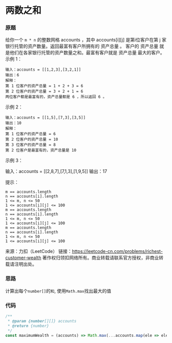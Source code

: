 # 两数之和

### 原题
给你一个 `m * n` 的整数网格 accounts ，其中 accounts[i][j] 是第i位客户在第 j 家银行托管的资产数量。返回最富有客户所拥有的 资产总量 。
客户的 资产总量 就是他们在各家银行托管的资产数量之和。最富有客户就是 资产总量 最大的客户。
示例 1：
```
输入：accounts = [[1,2,3],[3,2,1]]
输出：6
解释：
第 1 位客户的资产总量 = 1 + 2 + 3 = 6
第 2 位客户的资产总量 = 3 + 2 + 1 = 6
两位客户都是最富有的，资产总量都是 6 ，所以返回 6 。
```
示例 2：
```
输入：accounts = [[1,5],[7,3],[3,5]]
输出：10
解释：
第 1 位客户的资产总量 = 6
第 2 位客户的资产总量 = 10 
第 3 位客户的资产总量 = 8
第 2 位客户是最富有的，资产总量是 10
```
示例 3：

输入：accounts = [[2,8,7],[7,1,3],[1,9,5]]
输出：17

提示：
```
m == accounts.length
n == accounts[i].length
1 <= m, n <= 50
1 <= accounts[i][j] <= 100
m == accounts.length
n == accounts[i].length
1 <= m, n <= 50
1 <= accounts[i][j] <= 100
m == accounts.length
n == accounts[i].length
1 <= m, n <= 50
1 <= accounts[i][j] <= 100

```

来源：力扣（LeetCode）
链接：https://leetcode-cn.com/problems/richest-customer-wealth
著作权归领扣网络所有。商业转载请联系官方授权，非商业转载请注明出处。

### 思路
计算出每个`number[]`的`和`, 使用`Math.max`找出最大的值
### 代码
```js
/**
 * @param {number[][]} accounts
 * @return {number}
 */
const maximumWealth = (accounts) => Math.max(...accounts.map(ele => ele.reduce((prev, curr) => prev += curr, 0)))
```
